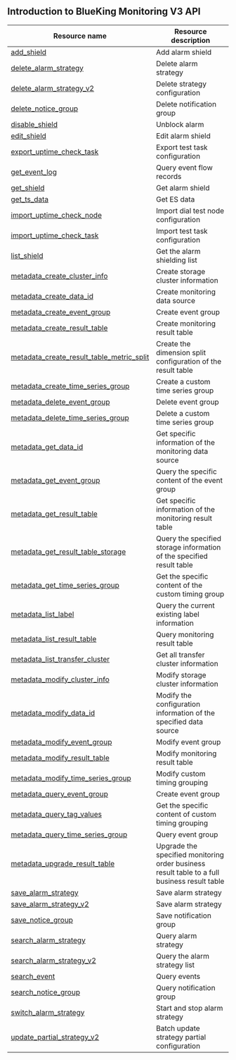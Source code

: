 ## Introduction to BlueKing Monitoring V3 API

| Resource name | Resource description |
| --------------------------------------------------------------------------------------------- | ----------------------------------------- |
| [add_shield](./zh-hans/add_shield.md) | Add alarm shield |
| [delete_alarm_strategy](./zh-hans/delete_alarm_strategy.md) | Delete alarm strategy |
| [delete_alarm_strategy_v2](./zh-hans/delete_alarm_strategy_v2.md) | Delete strategy configuration |
| [delete_notice_group](./zh-hans/delete_notice_group.md) | Delete notification group |
| [disable_shield](./zh-hans/disable_shield.md) | Unblock alarm |
| [edit_shield](./zh-hans/edit_shield.md) | Edit alarm shield |
| [export_uptime_check_task](./zh-hans/export_uptime_check_task.md) | Export test task configuration |
| [get_event_log](./zh-hans/get_event_log.md) | Query event flow records |
| [get_shield](./zh-hans/get_shield.md) | Get alarm shield |
| [get_ts_data](./zh-hans/get_ts_data.md) | Get ES data |
| [import_uptime_check_node](./zh-hans/import_uptime_check_node.md) | Import dial test node configuration |
| [import_uptime_check_task](./zh-hans/import_uptime_check_task.md) | Import test task configuration |
| [list_shield](./zh-hans/list_shield.md) | Get the alarm shielding list |
| [metadata_create_cluster_info](./zh-hans/metadata_create_cluster_info.md) | Create storage cluster information |
| [metadata_create_data_id](./zh-hans/metadata_create_data_id.md) | Create monitoring data source |
| [metadata_create_event_group](./zh-hans/metadata_create_event_group.md) | Create event group |
| [metadata_create_result_table](./zh-hans/metadata_create_result_table.md) | Create monitoring result table |
| [metadata_create_result_table_metric_split](./zh-hans/metadata_create_result_table_metric_split.md) | Create the dimension split configuration of the result table |
| [metadata_create_time_series_group](./zh-hans/metadata_create_time_series_group.md) | Create a custom time series group |
| [metadata_delete_event_group](./zh-hans/metadata_delete_event_group.md) | Delete event group |
| [metadata_delete_time_series_group](./zh-hans/metadata_delete_time_series_group.md) | Delete a custom time series group |
| [metadata_get_data_id](./zh-hans/metadata_get_data_id.md) | Get specific information of the monitoring data source |
| [metadata_get_event_group](./zh-hans/metadata_get_event_group.md) | Query the specific content of the event group |
| [metadata_get_result_table](./zh-hans/metadata_get_result_table.md) | Get specific information of the monitoring result table |
| [metadata_get_result_table_storage](./zh-hans/metadata_get_result_table_storage.md) | Query the specified storage information of the specified result table |
| [metadata_get_time_series_group](./zh-hans/metadata_get_time_series_group.md) | Get the specific content of the custom timing group |
| [metadata_list_label](./zh-hans/metadata_list_label.md) | Query the current existing label information |
| [metadata_list_result_table](./zh-hans/metadata_list_result_table.md) | Query monitoring result table |
| [metadata_list_transfer_cluster](./zh-hans/metadata_list_transfer_cluster.md) | Get all transfer cluster information |
| [metadata_modify_cluster_info](./zh-hans/metadata_modify_cluster_info.md) | Modify storage cluster information                          |
| [metadata_modify_data_id](./zh-hans/metadata_modify_data_id.md)                                   | Modify the configuration information of the specified data source |
| [metadata_modify_event_group](./zh-hans/metadata_modify_event_group.md) | Modify event group |
| [metadata_modify_result_table](./zh-hans/metadata_modify_result_table.md) | Modify monitoring result table |
| [metadata_modify_time_series_group](./zh-hans/metadata_modify_time_series_group.md) | Modify custom timing grouping |
| [metadata_query_event_group](./zh-hans/metadata_query_event_group.md) | Create event group |
| [metadata_query_tag_values](./zh-hans/metadata_query_tag_values.md) | Get the specific content of custom timing grouping |
| [metadata_query_time_series_group](./zh-hans/metadata_query_time_series_group.md) | Query event group |
| [metadata_upgrade_result_table](./zh-hans/metadata_upgrade_result_table.md) | Upgrade the specified monitoring order business result table to a full business result table |
| [save_alarm_strategy](./zh-hans/save_alarm_strategy.md) | Save alarm strategy |
| [save_alarm_strategy_v2](./zh-hans/save_alarm_strategy_v2.md) | Save alarm strategy |
| [save_notice_group](./zh-hans/save_notice_group.md) | Save notification group |
| [search_alarm_strategy](./zh-hans/search_alarm_strategy.md) | Query alarm strategy |
| [search_alarm_strategy_v2](./zh-hans/search_alarm_strategy_v2.md) | Query the alarm strategy list |
| [search_event](./zh-hans/search_event.md) | Query events |
| [search_notice_group](./zh-hans/search_notice_group.md) | Query notification group |
| [switch_alarm_strategy](./zh-hans/switch_alarm_strategy.md) | Start and stop alarm strategy |
| [update_partial_strategy_v2](./zh-hans/update_partial_strategy_v2.md) | Batch update strategy partial configuration |
